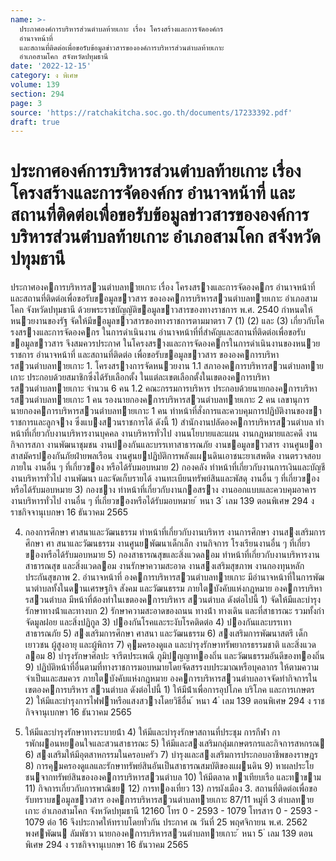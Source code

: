 ```yaml
---
name: >-
  ประกาศองค์การบริหารส่วนตำบลท้ายเกาะ เรื่อง โครงสร้างและการจัดองค์กร
  อำนาจหน้าที่
  และสถานที่ติดต่อเพื่อขอรับข้อมูลข่าวสารขององค์การบริหารส่วนตำบลท้ายเกาะ
  อำเภอสามโคก สจังหวัดปทุมธานี
date: '2022-12-15'
category: ง พิเศษ
volume: 139
section: 294
page: 3
source: 'https://ratchakitcha.soc.go.th/documents/17233392.pdf'
draft: true
---
```


# ประกาศองค์การบริหารส่วนตำบลท้ายเกาะ เรื่อง โครงสร้างและการจัดองค์กร อำนาจหน้าที่ และสถานที่ติดต่อเพื่อขอรับข้อมูลข่าวสารขององค์การบริหารส่วนตำบลท้ายเกาะ อำเภอสามโคก สจังหวัดปทุมธานี

ประกาศองคการบริหารสวนตําบลทายเกาะ เรื่อง โครงสรางและการจัดองคกร อํานาจหน้าที่ และสถานที่ติดต่อเพื่อขอรับขอมูลขาวสาร ขององคการบริหารสวนตําบลทายเกาะ อําเภอสามโคก จังหวัดปทุมธานี ด้วยพระราชบัญญัติขอมูลขาวสารของทางราชการ พ.ศ. 2540 กําหนดให้หนวยงานของรัฐ จัดให้มีขอมูลขาวสารของทางราชการตามมาตรา 7 (1) (2) และ (3) เกี่ยวกับโครงสรางและการจัดองคกร ในการดําเนินงาน อํานาจหน้าที่ที่สําคัญและสถานที่ติดต่อเพื่อขอรับขอมูลขาวสาร จึงสมควรประกาศ ในโครงสรางและการจัดองคกรในการดําเนินงานของหนวยราชการ อํานาจหน้าที่ และสถานที่ติดต่อ เพื่อขอรับขอมูลขาวสาร ขององคการบริหารสวนตําบลทายเกาะ 1. โครงสรางการจัดหนวยงาน 1.1 สภาองคการบริหารสวนตําบลทายเกาะ ประกอบด้วยสมาชิกซึ่งได้รับเลือกตั้ง ในแต่ละเขตเลือกตั้งในเขตองคการบริหารสวนตําบลทายเกาะ จํานวน 6 คน 1.2 คณะกรรมการบริหาร ประกอบด้วยนายกองคการบริหารสวนตําบลทายเกาะ 1 คน รองนายกองคการบริหารสวนตําบลทายเกาะ 2 คน เลขานุการนายกองคการบริหารสวนตําบลทายเกาะ 1 คน ทําหน้าที่สั่งการและควบคุมการปฏิบัติงานของขาราชการและลูกจาง ซึ่งแบงสวนราชการได้ ดังนี้ 1) สํานักงานปลัดองคการบริหารสวนตําบล ทําหน้าที่เกี่ยวกับงานบริหารงานบุคคล งานบริหารทั่วไป งานนโยบายและแผน งานกฎหมายและคดี งานกิจการสภา งานพัฒนาชุมชน งานปองกันและบรรเทาสาธารณภัย งานขอมูลขาวสาร งานศูนยอาสาสมัครปองกันภัยฝ่ายพลเรือน งานศูนยปฏิบัติการพลังแผนดินเอาชนะยาเสพติด งานตรวจสอบภายใน งานอื่น ๆ ที่เกี่ยวของ หรือได้รับมอบหมาย 2) กองคลัง ทําหน้าที่เกี่ยวกับงานการเงินและบัญชี งานบริหารทั่วไป งานพัฒนา และจัดเก็บรายได้ งานทะเบียนทรัพย์สินและพัสดุ งานอื่น ๆ ที่เกี่ยวของหรือได้รับมอบหมาย 3) กองชาง ทําหน้าที่เกี่ยวกับงานกอสราง งานออกแบบและควบคุมอาคาร งานบริหารทั่วไป งานอื่น ๆ ที่เกี่ยวของหรือได้รับมอบหมาย ้ หนา 3 ่ เลม 139 ตอนพิเศษ 294 ง ราชกิจจานุเบกษา 16 ธันวาคม 2565

4) กองการศึกษา ศาสนาและวัฒนธรรม ทําหน้าที่เกี่ยวกับงานบริหาร งานการศึกษา งานสงเสริมการศึกษา ศา สนาและวัฒนธรรม งานศูนยพัฒนาเด็กเล็ก งานกิจการ โรงเรียนงานอื่น ๆ ที่เกี่ยวของหรือได้รับมอบหมาย 5) กองสาธารณสุขและสิ่งแวดลอม ทําหน้าที่เกี่ยวกับงานบริหารงานสาธารณสุข และสิ่งแวดลอม งานรักษาความสะอาด งานสงเสริมสุขภาพ งานกองทุนหลักประกันสุขภาพ 2. อํานาจหน้าที่ องคการบริหารสวนตําบลทายเกาะ มีอํานาจหน้าที่ในการพัฒนาตําบลทั้งในดานเศรษฐกิจ สังคม และวัฒนธรรม ภายใตบังคับแห่งกฎหมาย องคการบริหารสวนตําบล มีหน้าที่ต้องทําในเขตองคการบริหาร สวนตําบล ดังต่อไปนี้ 1) จัดให้มีและบํารุงรักษาทางน้ําและทางบก 2) รักษาความสะอาดของถนน ทางน้ํา ทางเดิน และที่สาธารณะ รวมทั้งกําจัดมูลฝอย และสิ่งปฏิกูล 3) ปองกันโรคและระงับโรคติดต่อ 4) ปองกันและบรรเทาสาธารณภัย 5) สงเสริมการศึกษา ศาสนา และวัฒนธรรม 6) สงเสริมการพัฒนาสตรี เด็ก เยาวชน ผู้สูงอายุ และผู้พิการ 7) คุมครองดูแล และบํารุงรักษาทรัพยากรธรรมชาติ และสิ่งแวดลอม 8) บํารุงรักษาศิลปะ จารีตประเพณี ภูมิปญญาทองถิ่น และวัฒนธรรมอันดีของทองถิ่น 9) ปฏิบัติหน้าที่อื่นตามที่ทางราชการมอบหมายโดยจัดสรรงบประมาณหรือบุคลากร ให้ตามความจําเป็นและสมควร ภายใตบังคับแห่งกฎหมาย องคการบริหารสวนตําบลอาจจัดทํากิจการในเขตองคการบริหาร สวนตําบล ดังต่อไปนี้ 1) ให้มีน้ําเพื่อการอุปโภค บริโภค และการเกษตร 2) ให้มีและบํารุงการไฟฟาหรือแสงสวางโดยวิธีอื่น ้ หนา 4 ่ เลม 139 ตอนพิเศษ 294 ง ราชกิจจานุเบกษา 16 ธันวาคม 2565

3) ให้มีและบํารุงรักษาทางระบายน้ํา 4) ให้มีและบํารุงรักษาสถานที่ประชุม การกีฬา การพักผอนหยอนใจและสวนสาธารณะ 5) ให้มีและสงเสริมกลุ่มเกษตรกรและกิจการสหกรณ 6) สงเสริมให้มีอุตสาหกรรมในครอบครัว 7) บํารุงและสงเสริมการประกอบอาชีพของราษฎร 8) การคุมครองดูแลและรักษาทรัพย์สินอันเป็นสาธารณสมบัติของแผนดิน 9) หาผลประโยชนจากทรัพย์สินขององคการบริหารสวนตําบล 10) ให้มีตลาด ทาเทียบเรือ และทาขาม 11) กิจการเกี่ยวกับการพาณิชย 12) การทองเที่ยว 13) การผังเมือง 3. สถานที่ติดต่อเพื่อขอรับทราบขอมูลขาวสาร องคการบริหารสวนตําบลทายเกาะ 87/11 หมู่ที่ 3 ตําบลทายเกาะ อําเภอสามโคก จังหวัดปทุมธานี 12160 โทร 0 - 2593 - 1079 โทรสาร 0 - 2593 - 1079 ต่อ 16 จึงประกาศให้ทราบโดยทั่วกัน ประกาศ ณ วันที่ 25 พฤศจิกายน พ.ศ. 2562 พงศพัฒน ลัมพัชวา นายกองคการบริหารสวนตําบลทายเกาะ ้ หนา 5 ่ เลม 139 ตอนพิเศษ 294 ง ราชกิจจานุเบกษา 16 ธันวาคม 2565

